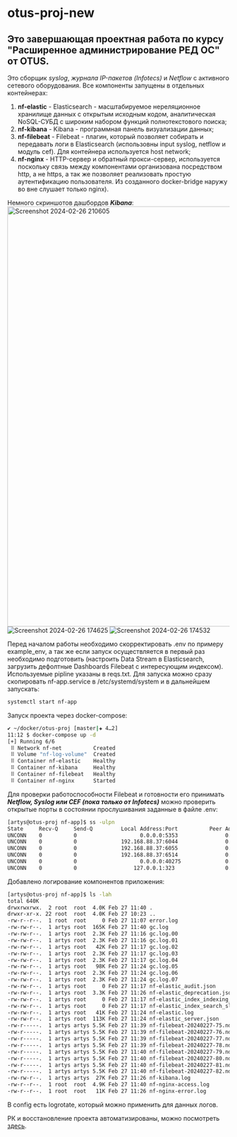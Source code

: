 # otus-proj-new

## Это завершающая проектная работа по курсу **"Расширенное администрирование РЕД ОС"** от **OTUS**.
Это сборщик _syslog_, _журнала IP-пакетов (Infotecs)_ и _Netflow_ с активного сетевого оборудования.
Все компоненты запущены в отдельных контейнерах:
1. **nf-elastic** - Elasticsearch - масштабируемое нереляционное хранилище данных с открытым исходным кодом, аналитическая NoSQL-СУБД с широким набором функций полнотекстового поиска;
2. **nf-kibana** - Kibana - программная панель визуализации данных;
3. **nf-filebeat** - Filebeat - плагин, который позволяет собирать и передавать логи в Elasticsearch (использовны input syslog, netflow и модуль cef). Для контейнера используется host network;
4. **nf-nginx** - HTTP-сервер и обратный прокси-сервер, используется поскольку связь между компонентами организована посредством http, а не https, а так же позволяет реализовать простую аутентификацию пользователя. Из созданного docker-bridge наружу во вне слушает только nginx).

Немного скриншотов дашбордов **_Kibana_**:
<img width="953" alt="Screenshot 2024-02-26 210605" src="https://github.com/artysleep/otus-proj-new/assets/7562889/bf7a7f9e-d386-476d-bb95-99163570e82c">
![Screenshot 2024-02-26 174625](https://github.com/artysleep/otus-proj-new/assets/7562889/90ee5c7e-50cb-4c77-b29c-087515c2e0b9)
![Screenshot 2024-02-26 174532](https://github.com/artysleep/otus-proj-new/assets/7562889/fda3612a-42e0-4a6c-954d-748b7264ac37)

Перед началом работы необходимо скорректировать .env по примеру example_env, а так же если запуск осуществляется в первый раз необходимо подготовить (настроить Data Stream в Elasticsearch, загрузить дефолтные Dashboards Filebeat с интересующим индексом).
Используемые pipline указаны в reqs.txt. Для запуска можно сразу скопировать nf-app.service в /etc/systemd/system и в дальнейшем запускать:
```sh
systemctl start nf-app

```
Запуск проекта через docker-compose:
```sh
✔ ~/docker/otus-proj [master|✚ 4…2] 
11:12 $ docker-compose up -d
[+] Running 6/6
 ⠿ Network nf-net          Created                                                                                                                                                                                          0.2s
 ⠿ Volume "nf-log-volume"  Created                                                                                                                                                                                          0.0s
 ⠿ Container nf-elastic    Healthy                                                                                                                                                                                        126.5s
 ⠿ Container nf-kibana     Healthy                                                                                                                                                                                        126.4s
 ⠿ Container nf-filebeat   Healthy                                                                                                                                                                                        136.8s
 ⠿ Container nf-nginx      Started  
```

Для проверки работоспособности Filebeat и готовности его принимать **_Netflow, Syslog или CEF (пока только от Infotecs)_** можно проверить открытые порты в состоянии прослушивания заданные в файле .env: 
```sh
[artys@otus-proj nf-app]$ ss -ulpn
State     Recv-Q     Send-Q         Local Address:Port          Peer Address:Port    Process
UNCONN    0          0                    0.0.0.0:5353               0.0.0.0:*
UNCONN    0          0              192.168.88.37:6044               0.0.0.0:*        users:(("filebeat",pid=115884,fd=19))
UNCONN    0          0              192.168.88.37:6055               0.0.0.0:*        users:(("filebeat",pid=115884,fd=17))
UNCONN    0          0              192.168.88.37:6514               0.0.0.0:*        users:(("filebeat",pid=115884,fd=18))
UNCONN    0          0                    0.0.0.0:40275              0.0.0.0:*
UNCONN    0          0                  127.0.0.1:323                0.0.0.0:*
```

Добавлено логирование компонентов приложения:
```sh
[artys@otus-proj nf-app]$ ls -lah
total 640K
drwxrwxrwx.  2 root  root  4.0K Feb 27 11:40 .
drwxr-xr-x. 22 root  root  4.0K Feb 27 10:23 ..
-rw-r--r--.  1 root  root     0 Feb 27 11:07 error.log
-rw-rw-r--.  1 artys root  165K Feb 27 11:40 gc.log
-rw-rw-r--.  1 artys root  2.3K Feb 27 11:16 gc.log.00
-rw-rw-r--.  1 artys root  2.3K Feb 27 11:16 gc.log.01
-rw-rw-r--.  1 artys root   42K Feb 27 11:17 gc.log.02
-rw-rw-r--.  1 artys root  2.3K Feb 27 11:17 gc.log.03
-rw-rw-r--.  1 artys root  2.3K Feb 27 11:17 gc.log.04
-rw-rw-r--.  1 artys root   98K Feb 27 11:24 gc.log.05
-rw-rw-r--.  1 artys root  2.3K Feb 27 11:24 gc.log.06
-rw-rw-r--.  1 artys root  2.3K Feb 27 11:24 gc.log.07
-rw-rw-r--.  1 artys root     0 Feb 27 11:17 nf-elastic_audit.json
-rw-rw-r--.  1 artys root  3.3K Feb 27 11:26 nf-elastic_deprecation.json
-rw-rw-r--.  1 artys root     0 Feb 27 11:17 nf-elastic_index_indexing_slowlog.json
-rw-rw-r--.  1 artys root     0 Feb 27 11:17 nf-elastic_index_search_slowlog.json
-rw-rw-r--.  1 artys root   41K Feb 27 11:24 nf-elastic.log
-rw-rw-r--.  1 artys root  113K Feb 27 11:24 nf-elastic_server.json
-rw-r-----.  1 artys artys 5.5K Feb 27 11:39 nf-filebeat-20240227-75.ndjson
-rw-r-----.  1 artys artys 5.5K Feb 27 11:39 nf-filebeat-20240227-76.ndjson
-rw-r-----.  1 artys artys 5.5K Feb 27 11:39 nf-filebeat-20240227-77.ndjson
-rw-r-----.  1 artys artys 5.5K Feb 27 11:39 nf-filebeat-20240227-78.ndjson
-rw-r-----.  1 artys artys 5.5K Feb 27 11:40 nf-filebeat-20240227-79.ndjson
-rw-r-----.  1 artys artys 5.5K Feb 27 11:40 nf-filebeat-20240227-80.ndjson
-rw-r-----.  1 artys artys 5.5K Feb 27 11:40 nf-filebeat-20240227-81.ndjson
-rw-r-----.  1 artys artys 5.5K Feb 27 11:40 nf-filebeat-20240227-82.ndjson
-rw-rw-r--.  1 artys artys  27K Feb 27 11:26 nf-kibana.log
-rw-r--r--.  1 root  root  4.9K Feb 27 11:40 nf-nginx-access.log
-rw-r--r--.  1 root  root   11K Feb 27 11:26 nf-nginx-error.log
```

В config есть logrotate, который можно применить для данных логов.

РК и восстановление проекта автоматизированы, можно посмотреть [здесь](https://github.com/artysleep/otus-proj-automatization/tree/main).